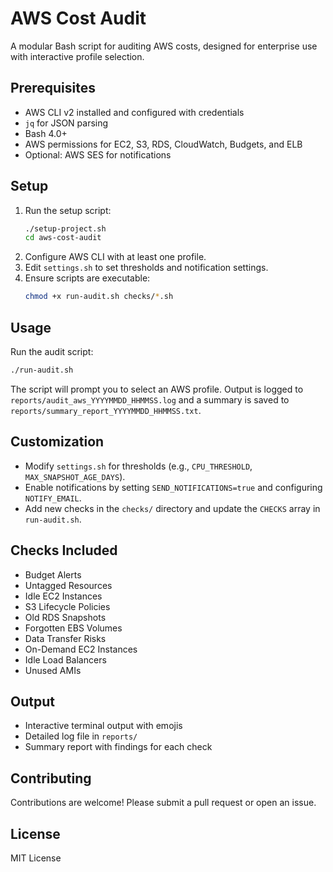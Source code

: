 # AWS Cost Audit

A modular Bash script for auditing AWS costs, designed for enterprise use with interactive profile selection.

## Prerequisites
- AWS CLI v2 installed and configured with credentials
- `jq` for JSON parsing
- Bash 4.0+
- AWS permissions for EC2, S3, RDS, CloudWatch, Budgets, and ELB
- Optional: AWS SES for notifications

## Setup
1. Run the setup script:
   ```bash
   ./setup-project.sh
   cd aws-cost-audit
   ```
2. Configure AWS CLI with at least one profile.
3. Edit `settings.sh` to set thresholds and notification settings.
4. Ensure scripts are executable:
   ```bash
   chmod +x run-audit.sh checks/*.sh
   ```

## Usage
Run the audit script:
```bash
./run-audit.sh
```

The script will prompt you to select an AWS profile. Output is logged to `reports/audit_aws_YYYYMMDD_HHMMSS.log` and a summary is saved to `reports/summary_report_YYYYMMDD_HHMMSS.txt`.

## Customization
- Modify `settings.sh` for thresholds (e.g., `CPU_THRESHOLD`, `MAX_SNAPSHOT_AGE_DAYS`).
- Enable notifications by setting `SEND_NOTIFICATIONS=true` and configuring `NOTIFY_EMAIL`.
- Add new checks in the `checks/` directory and update the `CHECKS` array in `run-audit.sh`.

## Checks Included
- Budget Alerts
- Untagged Resources
- Idle EC2 Instances
- S3 Lifecycle Policies
- Old RDS Snapshots
- Forgotten EBS Volumes
- Data Transfer Risks
- On-Demand EC2 Instances
- Idle Load Balancers
- Unused AMIs

## Output
- Interactive terminal output with emojis
- Detailed log file in `reports/`
- Summary report with findings for each check

## Contributing
Contributions are welcome! Please submit a pull request or open an issue.

## License
MIT License
